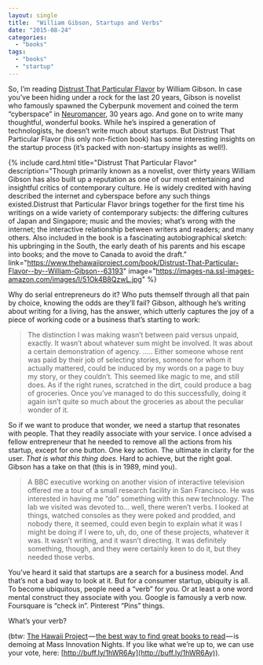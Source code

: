 ```yaml
---
layout: single
title:  "William Gibson, Startups and Verbs"
date: "2015-08-24"
categories: 
  - "books"
tags: 
  - "books"
  - "startup"
---
```


So, I’m reading [Distrust That Particular Flavor](http://www.thehawaiiproject.com/book/Distrust-That-Particular-Flavor--by--William-Gibson--63193) by William Gibson. In case you’ve been hiding under a rock for the last 20 years, Gibson is novelist who famously spawned the Cyberpunk movement and coined the term “cyberspace” in [Neuromancer](http://www.thehawaiiproject.com/book/Neuromancer--by--William-Gibson--63196), 30 years ago. And gone on to write many thoughtful, wonderful books. While he’s inspired a generation of technologists, he doesn’t write much about startups. But Distrust That Particular Flavor (his only non-fiction book) has some interesting insights on the startup process (it’s packed with non-startupy insights as well!).

{% include card.html
   title="Distrust That Particular Flavor"
   description="Though primarily known as a novelist, over thirty years William Gibson has also built up a reputation as one of our most entertaining and insightful critics of contemporary culture. He is widely credited with having described the internet and cyberspace before any such things existed.Distrust that Particular Flavor brings together for the first time his writings on a wide variety of contemporary subjects: the differing cultures of Japan and Singapore; music and the movies; what’s wrong with the internet; the interactive relationship between writers and readers; and many others. Also included in the book is a fascinating autobiographical sketch: his upbringing in the South, the early death of his parents and his escape into books; and the move to Canada to avoid the draft."
   link="https://www.thehawaiiproject.com/book/Distrust-That-Particular-Flavor--by--William-Gibson--63193"
   image="https://images-na.ssl-images-amazon.com/images/I/51Ok4B8QzwL.jpg"
%}


Why do serial entrepreneurs do it? Who puts themself through all that pain by choice, knowing the odds are they’ll fail? Gibson, although he’s writing about writing for a living, has the answer, which utterly captures the joy of a piece of working code or a business that’s starting to work:

> The distinction I was making wasn’t between paid versus unpaid, exactly. It wasn’t about whatever sum might be involved. It was about a certain demonstration of agency. ….. Either someone whose rent was paid by their job of selecting stories, someone for whom it actually mattered, could be induced by my words on a page to buy my story, or they couldn’t. This seemed like magic to me, and still does. As if the right runes, scratched in the dirt, could produce a bag of groceries. Once you’ve managed to do this successfully, doing it again isn’t quite so much about the groceries as about the peculiar wonder of it.

So if we want to produce that wonder, we need a startup that resonates with people. That they readily associate with your service. I once advised a fellow entrepreneur that he needed to remove all the actions from his startup, except for one button. One key action. The ultimate in clarity for the user. _That is what this thing does._ Hard to achieve, but the right goal. Gibson has a take on that (this is in 1989, mind you).

> A BBC executive working on another vision of interactive television offered me a tour of a small research facility in San Francisco. He was interested in having me ”do” something with this new technology. The lab we visited was devoted to… well, there weren’t verbs. I looked at things, watched consoles as they were poked and prodded, and nobody there, it seemed, could even begin to explain what it was I might be doing if I were to, uh, do, one of these projects, whatever it was. It wasn’t writing, and it wasn’t directing. It was definitely something, though, and they were certainly keen to do it, but they needed those verbs.

You’ve heard it said that startups are a search for a business model. And that’s not a bad way to look at it. But for a consumer startup, ubiquity is all. To become ubiquitous, people need a “verb” for you. Or at least a one word mental construct they associate with you. Google is famously a verb now. Foursquare is “check in”. Pinterest “Pins” things.

What’s your verb?

(btw: [The Hawaii Project](http://www.thehawaiiproject.com) — [the best way to find great books to read](http://www.thehawaiiproject.com) — is demoing at Mass Innovation Nights. If you like what we’re up to, we can use your vote, here: [http://buff.ly/1hWR6Ay](http://buff.ly/1hWR6Ay)).
